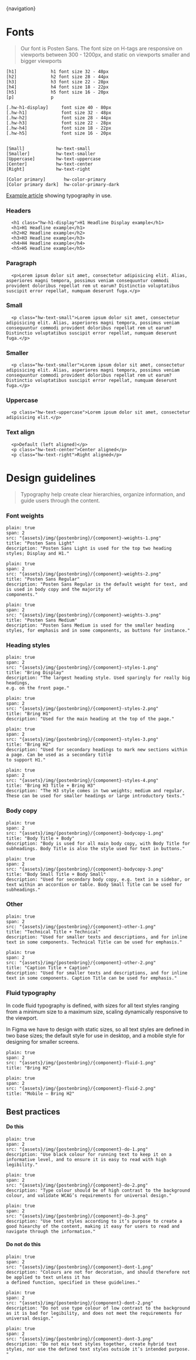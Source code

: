 {navigation}


# Fonts

> Our font is Posten Sans.
> The font size on H-tags are responsive on viewports between 300 - 1200px, and static on viewports smaller and bigger viewports

```code
[h1]             h1 font size 32 - 48px
[h2]             h2 font size 28 - 44px
[h3]             h3 font size 22 - 28px
[h4]             h4 font size 18 - 22px
[h5]             h5 font size 16 - 20px
[p]              p

[.hw-h1-display]     font size 40 - 80px
[.hw-h1]             font size 32 - 48px
[.hw-h2]             font size 28 - 44px
[.hw-h3]             font size 22 - 28px
[.hw-h4]             font size 18 - 22px
[.hw-h5]             font size 16 - 20px


[Small]            hw-text-small
[Smaller]          hw-text-smaller
[Uppercase]        hw-text-uppercase
[Center]           hw-text-center
[Right]            hw-text-right

[Color primary]       hw-color-primary
[Color primary dark]  hw-color-primary-dark
```




[Example article](https://www.bring.no/test/articles/designsystems) showing typography in use.
 
### Headers

```html|responsive,plain,light
  <h1 class="hw-h1-display">H1 Headline Display example</h1>
  <h1>H1 Headline example</h1>
  <h2>H2 Headline example</h2>
  <h3>H3 Headline example</h3>
  <h4>H4 Headline example</h4>
  <h5>H5 Headline example</h5>
```

### Paragraph

```html|span-4,plain,light
  <p>Lorem ipsum dolor sit amet, consectetur adipisicing elit. Alias, asperiores magni tempora, possimus veniam consequuntur commodi provident doloribus repellat rem ut earum? Distinctio voluptatibus suscipit error repellat, numquam deserunt fuga.</p>
```

### Small
```html|span-4,plain,light
  <p class="hw-text-small">Lorem ipsum dolor sit amet, consectetur adipisicing elit. Alias, asperiores magni tempora, possimus veniam consequuntur commodi provident doloribus repellat rem ut earum? Distinctio voluptatibus suscipit error repellat, numquam deserunt fuga.</p>
```

### Smaller
```html|span-4,plain,light
  <p class="hw-text-smaller">Lorem ipsum dolor sit amet, consectetur adipisicing elit. Alias, asperiores magni tempora, possimus veniam consequuntur commodi provident doloribus repellat rem ut earum? Distinctio voluptatibus suscipit error repellat, numquam deserunt fuga.</p>
```


### Uppercase
```html|span-4,plain,light
  <p class="hw-text-uppercase">Lorem ipsum dolor sit amet, consectetur adipisicing elit.</p>
```

### Text align
```html|span-4,plain,light
  <p>Default (left aligned)</p>
  <p class="hw-text-center">Center aligned</p>
  <p class="hw-text-right">Right aligned</p>

```







# Design guidelines

> Typography help create clear hierarchies, organize information, and guide users through the content.







### Font weights
```image
plain: true
span: 2
src: "{assets}/img/{postenbring}/{component}-weights-1.png"
title: "Posten Sans Light"
description: "Posten Sans Light is used for the top two heading styles; Display and H1."
```
```image
plain: true
span: 2
src: "{assets}/img/{postenbring}/{component}-weights-2.png"
title: "Posten Sans Regular"
description: "Posten Sans Regular is the default weight for text, and is used in body copy and the majority of
components."
```
```image
plain: true
span: 2
src: "{assets}/img/{postenbring}/{component}-weights-3.png"
title: "Posten Sans Medium"
description: "Posten Sans Medium is used for the smaller heading styles, for emphasis and in some components, as buttons for instance."
```




### Heading styles
```image
plain: true
span: 2
src: "{assets}/img/{postenbring}/{component}-styles-1.png"
title: "Bring Display"
description: "The largest heading style. Used sparingly for really big headings, 
e.g. on the front page."
```
```image
plain: true
span: 2
src: "{assets}/img/{postenbring}/{component}-styles-2.png"
title: "Bring H1"
description: "Used for the main heading at the top of the page."
```
```image
plain: true
span: 2
src: "{assets}/img/{postenbring}/{component}-styles-3.png"
title: "Bring H2"
description: "Used for secondary headings to mark new sections within a page. Can be used as a secondary title 
to support H1."
```
```image
plain: true
span: 2
src: "{assets}/img/{postenbring}/{component}-styles-4.png"
title: "Bring H3 Title + Bring H3"
description: "The H3 style comes in two weights; medium and regular. These can be used for smaller headings or large introductory texts."
```





### Body copy
```image
plain: true
span: 2
src: "{assets}/img/{postenbring}/{component}-bodycopy-1.png"
title: "Body Title + Body"
description: "Body is used for all main body copy, with Body Title for subheadings. Body Title is also the style used for text in buttons."
```
```image
plain: true
span: 2
src: "{assets}/img/{postenbring}/{component}-bodycopy-3.png"
title: "Body Small Title + Body Small"
description: "Used for secondary body copy, e.g. text in a sidebar, or text within an accordion or table. Body Small Title can be used for subheadings."
```








### Other
```image
plain: true
span: 2
src: "{assets}/img/{postenbring}/{component}-other-1.png"
title: "Technical Title + Technical"
description: "Used for smaller texts and descriptions, and for inline text in some components. Technical Title can be used for emphasis."
```
```image
plain: true
span: 2
src: "{assets}/img/{postenbring}/{component}-other-2.png"
title: "Caption Title + Caption"
description: "Used for smaller texts and descriptions, and for inline text in some components. Caption Title can be used for emphasis."
```






### Fluid typography

In code fluid typography is defined, with sizes for all text styles ranging from a minimum size to a maximum size, scaling dynamically responsive to the viewport.

In Figma we have to design with static sizes, so all text styles are defined in two base sizes; the default style for use in desktop, and a mobile style for designing for smaller screens.


```image
plain: true
span: 2
src: "{assets}/img/{postenbring}/{component}-fluid-1.png"
title: "Bring H2"
```
```image
plain: true
span: 2
src: "{assets}/img/{postenbring}/{component}-fluid-2.png"
title: "Mobile – Bring H2"
```









## Best practices

#### Do this

```image
plain: true
span: 2
src: "{assets}/img/{postenbring}/{component}-do-1.png"
description: "Use black colour for running text to keep it on a informative level, and to ensure it is easy to read with high legibility."
```
```image
plain: true
span: 2
src: "{assets}/img/{postenbring}/{component}-do-2.png"
description: "Type colour should be of high contrast to the background colour, and validate WCAG’s requirements for universal design."
```
```image
plain: true
span: 2
src: "{assets}/img/{postenbring}/{component}-do-3.png"
description: "Use text styles according to it’s purpose to create a good hiearchy of the content, making it easy for users to read and navigate through the information."
```

#### Do not do this
  
```image
plain: true
span: 2
src: "{assets}/img/{postenbring}/{component}-dont-1.png"
description: "Colours are not for decoration, and should therefore not be applied to text unless it has 
a defined function, specified in these guidelines."
```
```image
plain: true
span: 2
src: "{assets}/img/{postenbring}/{component}-dont-2.png"
description: "Do not use type colour of low contrast to the background as it is bad for legibility, and does not meet the requirements for universal design."
```
```image
plain: true
span: 2
src: "{assets}/img/{postenbring}/{component}-dont-3.png"
description: "Do not mix text styles together, create hybrid text styles, nor use the defined text styles outside it’s intended purpose. "
```



